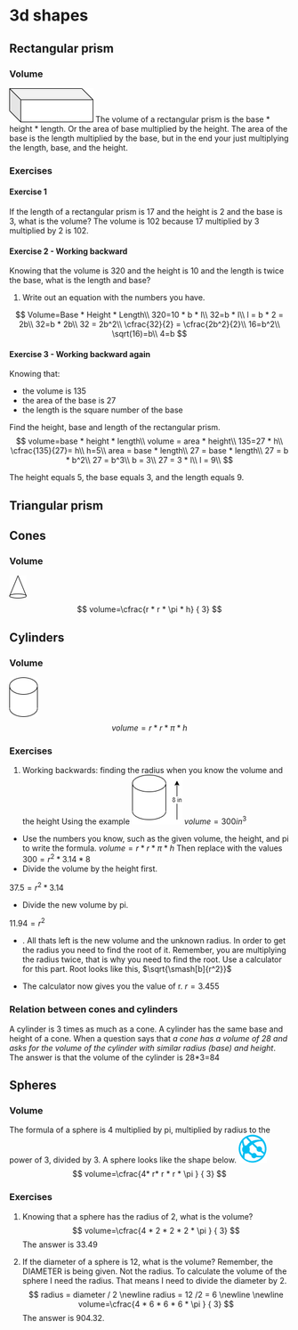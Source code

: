 # 3d shapes

## Rectangular prism

### Volume

![rp](images/rp.drawio.png)
The volume of a rectangular prism is the base * height * length. Or the area of base multiplied by the height. The area of the base is the length multiplied by the base, but in the end your just multiplying the length, base, and the height.

### Exercises

#### Exercise 1
If the length of a rectangular prism is 17 and the height is 2 and the base is 3, what is the volume?
The volume is 102 because 17 multiplied by 3 multiplied by 2 is 102.

#### Exercise 2 - Working backward

Knowing that the volume is 320 and the height is 10 and the length is twice the base, what is the length and base? 
1. Write out an equation with the numbers you have.


$$
Volume=Base * Height * Length\\
320=10 * b * l\\
32=b * l\\
l = b * 2 = 2b\\
32=b * 2b\\
32 = 2b^2\\
\cfrac{32}{2} = \cfrac{2b^2}{2}\\
16=b^2\\
\sqrt(16)=b\\
4=b
$$

#### Exercise 3 - Working backward again

Knowing that:
- the volume is 135 
- the area of the base is 27
- the length is the square number of the base

Find the height, base and length of the rectangular prism.
$$
volume=base * height * length\\
volume = area * height\\
135=27 * h\\
\cfrac{135}{27}= h\\ 
h=5\\
area = base * length\\
27 = base * length\\
27 = b * b^2\\
27 = b^3\\
b = 3\\
27 = 3 * l\\
l = 9\\
$$

The height equals 5, the base equals 3, and the length equals 9. 

## Triangular prism

## Cones

### Volume

![cone](images/cones.drawio.png)
$$
volume=\cfrac{r * r * \pi * h} { 3}
$$

## Cylinders

### Volume

![cylinder](images/cylinder.drawio.png)
$$
volume=r * r * \pi * h
$$

### Exercises

1. Working backwards: finding the radius when you know the volume and the height
  Using the example
![cylinder](images/working-backwards1.drawio.png)
$volume = 300in^3$
 - Use the numbers you know, such as the given volume, the height, and pi to write the formula. 
$volume=r * r * \pi * h$
Then replace with the values
$300 = r^2 * 3.14 * 8$
 - Divide the volume by the height first. 

$37.5 = r^2 * 3.14$

 - Divide the new volume by pi.

 $11.94 = r^2$

 -  . All thats left is the new volume and the unknown radius. In order to get the radius you need to find the root of it. Remember, you are multiplying the radius twice, that is why you need to find the root. Use a calculator for this part. Root looks like this, 
  $\sqrt{\smash[b]{r^2}}$

- The calculator now gives you the value of r.
$r=3.455$

### Relation between cones and cylinders
A cylinder is 3 times as much as a cone. A cylinder has the same base and height of a cone. 
When a question says that _a cone has a volume of 28 and asks for the volume of the cylinder with similar radius (base) and height_.
The answer is that the volume of the cylinder is 28*3=84


## Spheres


### Volume

The formula of a sphere is 4 multiplied by pi, multiplied by radius to the power of 3, divided by 3. A sphere looks like the shape below.
![sphere](images/sphere.drawio.png)
$$
volume=\cfrac{4* r* r * r * \pi } { 3}
$$

### Exercises

1. Knowing that a sphere has the radius of 2, what is the volume? 
$$
volume=\cfrac{4 * 2 * 2 * 2 * \pi } { 3}
$$
The answer is 33.49

2. If the diameter of a sphere is 12, what is the volume? Remember, the DIAMETER is being given. Not the radius. To calculate the volume of the sphere I need the radius. That means I need to divide the diameter by 2.
$$
radius = diameter / 2
\newline
radius = 12 /2 = 6
\newline
\newline
volume=\cfrac{4 * 6 * 6 * 6 * \pi } { 3}
$$
The answer is 904.32.